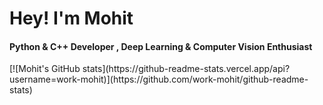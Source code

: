 <h1>Hey! I'm Mohit</h1>
<h4>Python & C++ Developer , Deep Learning & Computer Vision Enthusiast</h4>
[![Mohit's GitHub stats](https://github-readme-stats.vercel.app/api?username=work-mohit)](https://github.com/work-mohit/github-readme-stats)
